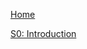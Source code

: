[Home](https://github.com/myTeachingURJC/2019-2020-PNE/wiki)

[S0: Introduction](https://github.com/myTeachingURJC/2019-2020-PNE/wiki/Introduction)   